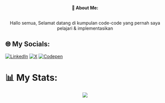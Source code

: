 **<div align="center"> 💫 About Me:</div>**
<br>
<div align="center">Hallo semua, Selamat datang di kumpulan code-code yang pernah saya pelajari & implementasikan</div>

## 🌐 My Socials:
[![LinkedIn](https://img.shields.io/badge/LinkedIn-%230077B5.svg?logo=linkedin&logoColor=white)](https://linkedin.com/in/jieamby) [![X](https://img.shields.io/badge/X-black.svg?logo=X&logoColor=white)](https://x.com/jieamby) [![Codepen](https://img.shields.io/badge/Codepen-000000?style=for-the-badge&logo=codepen&logoColor=white)](https://codepen.io/jieamby) 

# 📊 My Stats:
<div align="center"><img src="https://github-readme-stats.vercel.app/api/top-langs/?username=jieamby&hide_border=true&layout=compact" align="center" /></div>  
